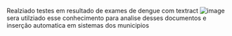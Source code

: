
Realziado testes em resultado de exames de dengue com textract
![image](https://github.com/user-attachments/assets/4b843171-a606-4fee-b58a-9935c493de0f)
sera utilziado esse conhecimento para analise desses documentos e inserção automatica em sistemas
dos municipios 
